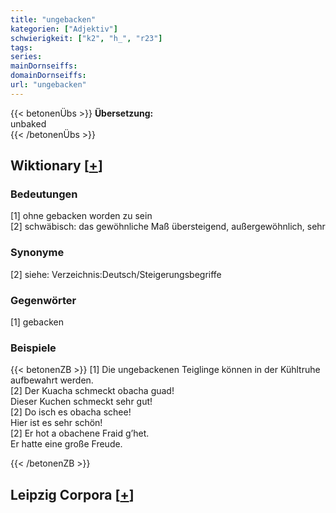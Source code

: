 ```yaml
---
title: "ungebacken"
kategorien: ["Adjektiv"]
schwierigkeit: ["k2", "h_", "r23"]
tags:
series:
mainDornseiffs:
domainDornseiffs:
url: "ungebacken"
---
```


{{< betonenÜbs >}}
**Übersetzung:**  
unbaked  
{{< /betonenÜbs >}}

## Wiktionary [[+](https://de.wiktionary.org/wiki/ungebacken)]

### Bedeutungen
[1] ohne gebacken worden zu sein  
[2] schwäbisch:  das gewöhnliche Maß übersteigend, außergewöhnlich, sehr  

### Synonyme
[2] siehe: Verzeichnis:Deutsch/Steigerungsbegriffe  

### Gegenwörter
[1] gebacken  

### Beispiele
{{< betonenZB >}}
[1] Die ungebackenen Teiglinge können in der Kühltruhe aufbewahrt werden.  
[2] Der Kuacha schmeckt obacha guad!  
Dieser Kuchen schmeckt sehr gut!  
[2] Do isch es obacha schee!  
Hier ist es sehr schön!  
[2] Er hot a obachene Fraid g’het.  
Er hatte eine große Freude.  

{{< /betonenZB >}}

## Leipzig Corpora [[+](https://corpora.uni-leipzig.de/en/res?word=ungebacken&corpusId=deu_newscrawl-public_2018)]

